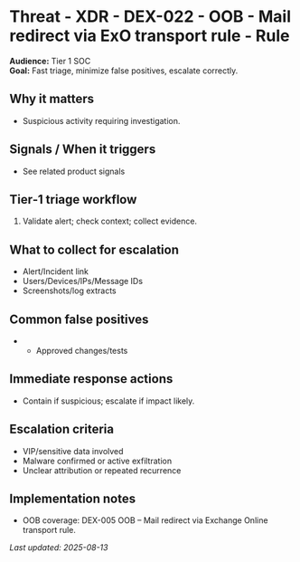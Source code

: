 # Threat - XDR - DEX-022 - OOB - Mail redirect via ExO transport rule - Rule

**Audience:** Tier 1 SOC  
**Goal:** Fast triage, minimize false positives, escalate correctly.

## Why it matters
- Suspicious activity requiring investigation.

## Signals / When it triggers
- See related product signals

## Tier‑1 triage workflow
1. Validate alert; check context; collect evidence.

## What to collect for escalation
- Alert/Incident link
- Users/Devices/IPs/Message IDs
- Screenshots/log extracts

## Common false positives
- - Approved changes/tests

## Immediate response actions
- Contain if suspicious; escalate if impact likely.

## Escalation criteria
- VIP/sensitive data involved
- Malware confirmed or active exfiltration
- Unclear attribution or repeated recurrence

## Implementation notes
- OOB coverage: DEX-005 OOB – Mail redirect via Exchange Online transport rule.

_Last updated: 2025-08-13_
